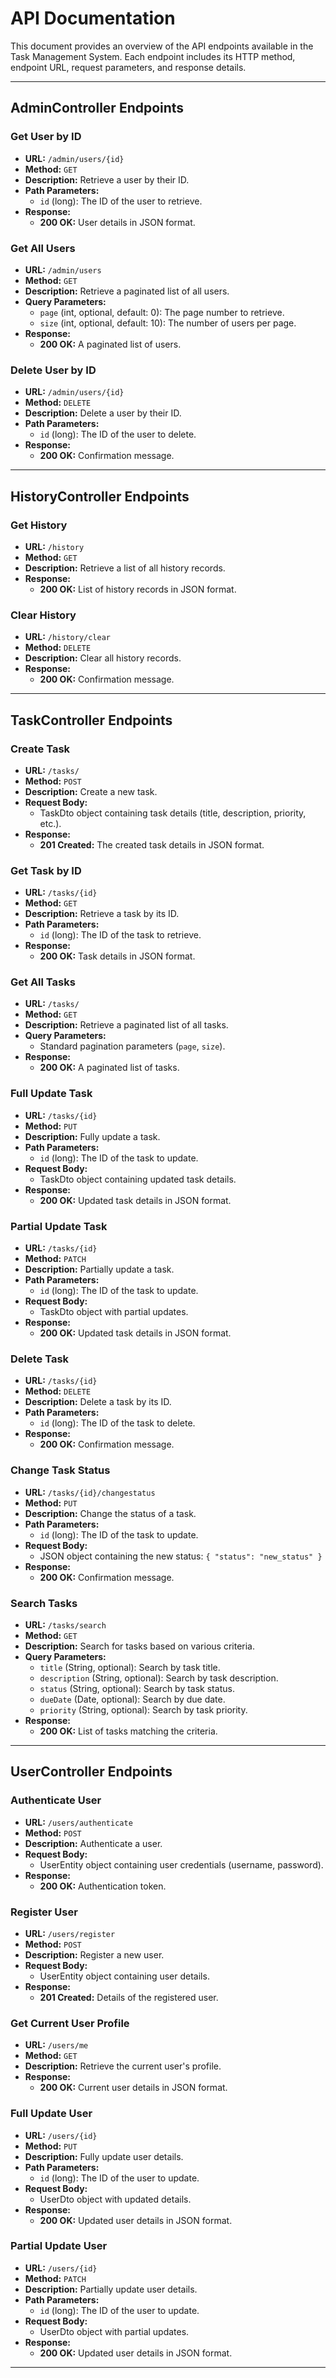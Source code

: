 # API Documentation

This document provides an overview of the API endpoints available in the Task Management System. Each endpoint includes its HTTP method, endpoint URL, request parameters, and response details.

---

## AdminController Endpoints

### **Get User by ID**
- **URL:** `/admin/users/{id}`
- **Method:** `GET`
- **Description:** Retrieve a user by their ID.
- **Path Parameters:**
  - `id` (long): The ID of the user to retrieve.
- **Response:**
  - **200 OK:** User details in JSON format.

### **Get All Users**
- **URL:** `/admin/users`
- **Method:** `GET`
- **Description:** Retrieve a paginated list of all users.
- **Query Parameters:**
  - `page` (int, optional, default: 0): The page number to retrieve.
  - `size` (int, optional, default: 10): The number of users per page.
- **Response:**
  - **200 OK:** A paginated list of users.

### **Delete User by ID**
- **URL:** `/admin/users/{id}`
- **Method:** `DELETE`
- **Description:** Delete a user by their ID.
- **Path Parameters:**
  - `id` (long): The ID of the user to delete.
- **Response:**
  - **200 OK:** Confirmation message.

---

## HistoryController Endpoints

### **Get History**
- **URL:** `/history`
- **Method:** `GET`
- **Description:** Retrieve a list of all history records.
- **Response:**
  - **200 OK:** List of history records in JSON format.

### **Clear History**
- **URL:** `/history/clear`
- **Method:** `DELETE`
- **Description:** Clear all history records.
- **Response:**
  - **200 OK:** Confirmation message.

---

## TaskController Endpoints

### **Create Task**
- **URL:** `/tasks/`
- **Method:** `POST`
- **Description:** Create a new task.
- **Request Body:**
  - TaskDto object containing task details (title, description, priority, etc.).
- **Response:**
  - **201 Created:** The created task details in JSON format.

### **Get Task by ID**
- **URL:** `/tasks/{id}`
- **Method:** `GET`
- **Description:** Retrieve a task by its ID.
- **Path Parameters:**
  - `id` (long): The ID of the task to retrieve.
- **Response:**
  - **200 OK:** Task details in JSON format.

### **Get All Tasks**
- **URL:** `/tasks/`
- **Method:** `GET`
- **Description:** Retrieve a paginated list of all tasks.
- **Query Parameters:**
  - Standard pagination parameters (`page`, `size`).
- **Response:**
  - **200 OK:** A paginated list of tasks.

### **Full Update Task**
- **URL:** `/tasks/{id}`
- **Method:** `PUT`
- **Description:** Fully update a task.
- **Path Parameters:**
  - `id` (long): The ID of the task to update.
- **Request Body:**
  - TaskDto object containing updated task details.
- **Response:**
  - **200 OK:** Updated task details in JSON format.

### **Partial Update Task**
- **URL:** `/tasks/{id}`
- **Method:** `PATCH`
- **Description:** Partially update a task.
- **Path Parameters:**
  - `id` (long): The ID of the task to update.
- **Request Body:**
  - TaskDto object with partial updates.
- **Response:**
  - **200 OK:** Updated task details in JSON format.

### **Delete Task**
- **URL:** `/tasks/{id}`
- **Method:** `DELETE`
- **Description:** Delete a task by its ID.
- **Path Parameters:**
  - `id` (long): The ID of the task to delete.
- **Response:**
  - **200 OK:** Confirmation message.

### **Change Task Status**
- **URL:** `/tasks/{id}/changestatus`
- **Method:** `PUT`
- **Description:** Change the status of a task.
- **Path Parameters:**
  - `id` (long): The ID of the task to update.
- **Request Body:**
  - JSON object containing the new status: `{ "status": "new_status" }`
- **Response:**
  - **200 OK:** Confirmation message.

### **Search Tasks**
- **URL:** `/tasks/search`
- **Method:** `GET`
- **Description:** Search for tasks based on various criteria.
- **Query Parameters:**
  - `title` (String, optional): Search by task title.
  - `description` (String, optional): Search by task description.
  - `status` (String, optional): Search by task status.
  - `dueDate` (Date, optional): Search by due date.
  - `priority` (String, optional): Search by task priority.
- **Response:**
  - **200 OK:** List of tasks matching the criteria.

---

## UserController Endpoints

### **Authenticate User**
- **URL:** `/users/authenticate`
- **Method:** `POST`
- **Description:** Authenticate a user.
- **Request Body:**
  - UserEntity object containing user credentials (username, password).
- **Response:**
  - **200 OK:** Authentication token.

### **Register User**
- **URL:** `/users/register`
- **Method:** `POST`
- **Description:** Register a new user.
- **Request Body:**
  - UserEntity object containing user details.
- **Response:**
  - **201 Created:** Details of the registered user.

### **Get Current User Profile**
- **URL:** `/users/me`
- **Method:** `GET`
- **Description:** Retrieve the current user's profile.
- **Response:**
  - **200 OK:** Current user details in JSON format.

### **Full Update User**
- **URL:** `/users/{id}`
- **Method:** `PUT`
- **Description:** Fully update user details.
- **Path Parameters:**
  - `id` (long): The ID of the user to update.
- **Request Body:**
  - UserDto object with updated details.
- **Response:**
  - **200 OK:** Updated user details in JSON format.

### **Partial Update User**
- **URL:** `/users/{id}`
- **Method:** `PATCH`
- **Description:** Partially update user details.
- **Path Parameters:**
  - `id` (long): The ID of the user to update.
- **Request Body:**
  - UserDto object with partial updates.
- **Response:**
  - **200 OK:** Updated user details in JSON format.

---


